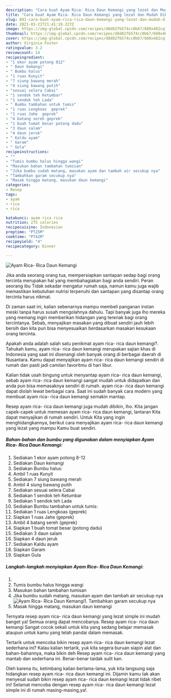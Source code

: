 ```yaml
---
description: "Cara buat Ayam Rica- Rica Daun Kemangi yang lezat dan Mudah Dibuat"
title: "Cara buat Ayam Rica- Rica Daun Kemangi yang lezat dan Mudah Dibuat"
slug: 891-cara-buat-ayam-rica-rica-daun-kemangi-yang-lezat-dan-mudah-dibuat
date: 2021-03-21T21:41:19.227Z
image: https://img-global.cpcdn.com/recipes/d8d82fb574cc0b67/680x482cq70/ayam-rica-rica-daun-kemangi-foto-resep-utama.jpg
thumbnail: https://img-global.cpcdn.com/recipes/d8d82fb574cc0b67/680x482cq70/ayam-rica-rica-daun-kemangi-foto-resep-utama.jpg
cover: https://img-global.cpcdn.com/recipes/d8d82fb574cc0b67/680x482cq70/ayam-rica-rica-daun-kemangi-foto-resep-utama.jpg
author: Virginia Foster
ratingvalue: 3.2
reviewcount: 14
recipeingredient:
- "1 ekor ayam potong 812"
- " Daun kemangi"
- " Bumbu halus"
- "1 ruas Kunyit"
- "7 siung bawang merah"
- "4 siung bawang putih"
- "sesuai selera Cabai"
- "1 sendok teh Ketumbar"
- "1 sendok teh Lada"
- " Bumbu tambahan untuk tumis"
- "1 ruas Lengkoas  geprek"
- "1 ruas Jahe  geprek"
- "4 batang sereh geprek"
- "1 buah tomat besar potong dadu"
- "3 daun salam"
- "4 daun jeruk"
- " Kaldu ayam"
- " Garam"
- " Gula"
recipeinstructions:
- ""
- "Tumis bumbu halus hingga wangi"
- "Masukan bahan tambahan tumisan"
- "Jika bumbu sudah matang, masukan ayam dan tambah air secukup nya"
- "Tambahkan garam secukup nya"
- "Masak hingga matang, masukan daun kemangi"
categories:
- Resep
tags:
- ayam
- rica
- rica

katakunci: ayam rica rica 
nutrition: 275 calories
recipecuisine: Indonesian
preptime: "PT25M"
cooktime: "PT42M"
recipeyield: "4"
recipecategory: Dinner

---
```



![Ayam Rica- Rica Daun Kemangi](https://img-global.cpcdn.com/recipes/d8d82fb574cc0b67/680x482cq70/ayam-rica-rica-daun-kemangi-foto-resep-utama.jpg)

Jika anda seorang orang tua, mempersiapkan santapan sedap bagi orang tercinta merupakan hal yang membahagiakan bagi anda sendiri. Peran seorang ibu Tidak sekadar mengatur rumah saja, namun kamu juga wajib memastikan kebutuhan nutrisi terpenuhi dan santapan yang disantap orang tercinta harus nikmat.

Di zaman  saat ini, kalian sebenarnya mampu membeli panganan instan meski tanpa harus susah mengolahnya dahulu. Tapi banyak juga lho mereka yang memang ingin memberikan hidangan yang terenak bagi orang tercintanya. Sebab, menyajikan masakan yang dibuat sendiri jauh lebih bersih dan kita pun bisa menyesuaikan berdasarkan masakan kesukaan orang tercinta. 



Apakah anda adalah salah satu penikmat ayam rica- rica daun kemangi?. Tahukah kamu, ayam rica- rica daun kemangi merupakan sajian khas di Indonesia yang saat ini disenangi oleh banyak orang di berbagai daerah di Nusantara. Kamu dapat menyajikan ayam rica- rica daun kemangi sendiri di rumah dan pasti jadi camilan favoritmu di hari libur.

Kalian tidak usah bingung untuk menyantap ayam rica- rica daun kemangi, sebab ayam rica- rica daun kemangi sangat mudah untuk didapatkan dan anda pun bisa memasaknya sendiri di rumah. ayam rica- rica daun kemangi dapat diolah lewat berbagai cara. Saat ini sudah banyak cara modern yang membuat ayam rica- rica daun kemangi semakin mantap.

Resep ayam rica- rica daun kemangi juga mudah dibikin, lho. Kita jangan capek-capek untuk memesan ayam rica- rica daun kemangi, lantaran Kita dapat menyajikan di rumah sendiri. Untuk Kita yang ingin menghidangkannya, berikut cara menyajikan ayam rica- rica daun kemangi yang lezat yang mampu Kamu buat sendiri.

<!--inarticleads1-->

##### Bahan-bahan dan bumbu yang digunakan dalam menyiapkan Ayam Rica- Rica Daun Kemangi:

1. Sediakan 1 ekor ayam potong 8-12
1. Sediakan  Daun kemangi
1. Sediakan  Bumbu halus:
1. Ambil 1 ruas Kunyit
1. Sediakan 7 siung bawang merah
1. Ambil 4 siung bawang putih
1. Sediakan sesuai selera Cabai
1. Sediakan 1 sendok teh Ketumbar
1. Sediakan 1 sendok teh Lada
1. Sediakan  Bumbu tambahan untuk tumis:
1. Sediakan 1 ruas Lengkoas  (geprek)
1. Siapkan 1 ruas Jahe  (geprek)
1. Ambil 4 batang sereh (geprek)
1. Siapkan 1 buah tomat besar (potong dadu)
1. Sediakan 3 daun salam
1. Siapkan 4 daun jeruk
1. Sediakan  Kaldu ayam
1. Siapkan  Garam
1. Siapkan  Gula




<!--inarticleads2-->

##### Langkah-langkah menyiapkan Ayam Rica- Rica Daun Kemangi:

1. 
1. Tumis bumbu halus hingga wangi
1. Masukan bahan tambahan tumisan
1. Jika bumbu sudah matang, masukan ayam dan tambah air secukup nya
<img src="//assets-global.cpcdn.com/assets/icons/button_play-2c75c40dde080a61004c1f40b05d8f140eaff45d7e9e6481dc71c63d2e7c4909.png" alt="Ayam Rica- Rica Daun Kemangi">1. Tambahkan garam secukup nya
1. Masak hingga matang, masukan daun kemangi




Ternyata resep ayam rica- rica daun kemangi yang lezat simple ini mudah banget ya! Semua orang dapat mencobanya. Resep ayam rica- rica daun kemangi Sangat cocok sekali untuk kita yang sedang belajar memasak ataupun untuk kamu yang telah pandai dalam memasak.

Tertarik untuk mencoba bikin resep ayam rica- rica daun kemangi lezat sederhana ini? Kalau kalian tertarik, yuk kita segera buruan siapin alat dan bahan-bahannya, maka bikin deh Resep ayam rica- rica daun kemangi yang mantab dan sederhana ini. Benar-benar taidak sulit kan. 

Oleh karena itu, ketimbang kalian berlama-lama, yuk kita langsung saja hidangkan resep ayam rica- rica daun kemangi ini. Dijamin kamu tak akan menyesal sudah bikin resep ayam rica- rica daun kemangi lezat tidak ribet ini! Selamat mencoba dengan resep ayam rica- rica daun kemangi lezat simple ini di rumah masing-masing,ya!.

